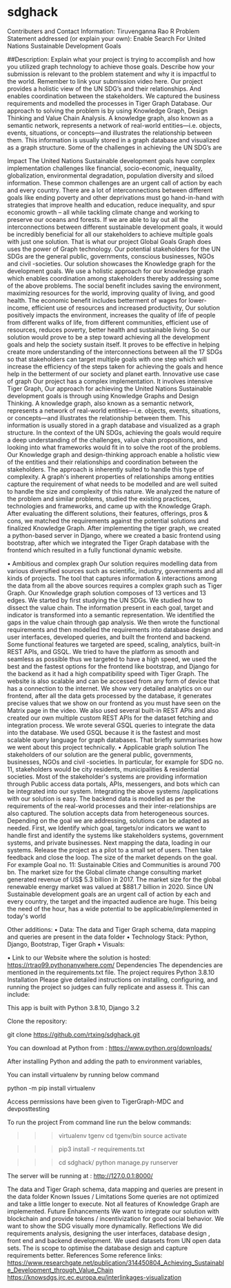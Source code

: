 # sdghack
Contributers and Contact Information: Tiruvenganna Rao R
Problem Statement addressed (or explain your own): 
Enable Search For United Nations Sustainable Development Goals

##Description:
Explain what your project is trying to accomplish and how you utilized graph technology to achieve those goals. Describe how your submission is relevant to the problem statement and why it is impactful to the world. Remember to link your submission video here.
Our project provides a holistic view of the UN SDG’s and their relationships.
And enables coordination between the stakeholders.
We captured the business requirements and modelled the processes in Tiger Graph Database. Our approach to solving the problem is by using Knowledge Graph, Design Thinking and Value Chain Analysis.  A knowledge graph, also known as a semantic network, represents a network of real-world entities—i.e. objects, events, situations, or concepts—and illustrates the relationship between them. This information is usually stored in a graph database and visualized as a graph structure.
Some of the challenges in achieving the UN SDG’s are 

Impact
The United Nations Sustainable development goals have complex implementation challenges like financial, socio-economic, inequality, globalization, environmental degradation, population diversity and siloed information. These common challenges are an urgent call of action by each and every country. There are a lot of interconnections between different goals like ending poverty and other deprivations must go hand-in-hand with strategies that improve health and education, reduce inequality, and spur economic growth – all while tackling climate change and working to preserve our oceans and forests. If we are able to lay out all the interconnections between different sustainable development goals, it would be incredibly beneficial for all our stakeholders to achieve multiple goals with just one solution. That is what our project Global Goals Graph does uses the power of Graph technology. Our potential stakeholders for the UN SDGs are the general public, governments, conscious businesses, NGOs and civil -societies. Our solution showcases the Knowledge graph for the development goals. We use a holistic approach for our knowledge graph which enables coordination among stakeholders thereby addressing some of the above problems.
The social benefit includes saving the environment, maximizing resources for the world, improving quality of living, and good health. The economic benefit includes betterment of wages for lower-income, efficient use of resources and increased productivity, Our solution positively impacts the environment, increases the quality of life of people from different walks of life, from different communities, efficient use of resources, reduces poverty, better health and sustainable living. So our solution would prove to be a step toward achieving all the development goals and help the society sustain itself. It proves to be effective in helping create more understanding of the interconnections between all the 17 SDGs so that stakeholders can target multiple goals with one step which will increase the efficiency of the steps taken for achieving the goals and hence help in the betterment of our society and planet earth.
Innovative use case of graph
Our project has a complex implementation. It involves intensive Tiger Graph, Our approach for achieving the United Nations Sustainable development goals is through using Knowledge Graphs and Design Thinking. A knowledge graph, also known as a semantic network, represents a network of real-world entities—i.e. objects, events, situations, or concepts—and illustrates the relationship between them. This information is usually stored in a graph database and visualized as a graph structure.
In the context of the UN SDGs, achieving the goals would require a deep understanding of the challenges, value chain propositions, and looking into what frameworks would fit in to solve the root of the problems. Our Knowledge graph and design-thinking approach enable a holistic view of the entities and their relationships and coordination between the stakeholders. The approach is inherently suited to handle this type of complexity.
A graph's inherent properties of relationships among entities capture the requirement of what needs to be modelled and are well suited to handle the size and complexity of this nature. We analyzed the nature of the problem and similar problems, studied the existing practices, technologies and frameworks, and came up with the Knowledge Graph. After evaluating the different solutions, their features, offerings, pros & cons, we matched the requirements against the potential solutions and finalized Knowledge Graph. After implementing the tiger graph, we created a python-based server in Django, where we created a basic frontend using bootstrap, after which we integrated the Tiger Graph database with the frontend which resulted in a fully functional dynamic website. 

•	Ambitious and complex graph
Our solution requires modelling data from various diversified sources such as scientific, industry, governments and all kinds of projects. The tool that captures information & interactions among the data from all the above sources requires a complex graph such as Tiger Graph. Our Knowledge graph solution composes of 13 vertices and 13 edges. We started by first studying the UN SDGs. We studied how to dissect the value chain. The information present in each goal, target and indicator is transformed into a semantic representation. We identified the gaps in the value chain through gap analysis. We then wrote the functional requirements and then modelled the requirements into database design and user interfaces, developed queries, and built the frontend and backend.
Some functional features we targeted are speed, scaling, analytics, built-in REST APIs, and GSQL. We tried to have the platform as smooth and seamless as possible thus we targeted to have a high speed, we used the best and the fastest options for the frontend like bootstrap, and Django for the backend as it had a high compatibility speed with Tiger Graph. The website is also scalable and can be accessed from any form of device that has a connection to the internet. We show very detailed analytics on our frontend, after all the data gets processed by the database, it generates precise values that we show on our frontend as you must have seen on the Matrix page in the video. We also used several built-in REST APIs and also created our own multiple custom REST APIs for the dataset fetching and integration process. We wrote several GSQL queries to integrate the data into the database. We used GSQL because it is the fastest and most scalable query language for graph databases. That briefly summarises how we went about this project technically.
•	Applicable graph solution
The stakeholders of our solution are the general public, governments, businesses, NGOs and civil -societies. In particular, for example for SDG no. 11, stakeholders would be city residents, municipalities & residential societies. Most of the stakeholder's systems are providing information through Public access data portals, APIs, messengers, and bots which can be integrated into our system. Integrating the above systems /applications with our solution is easy. The backend data is modelled as per the requirements of the real-world processes and their inter-relationships are also captured. The solution accepts data from heterogeneous sources. Depending on the goal we are addressing, solutions can be adapted as needed. First, we Identify which goal, targets/or indicators we want to handle first and identify the systems like stakeholders systems, government systems, and private businesses. Next mapping the data, loading in our systems. Release the project as a pilot to a small set of users. Then take feedback and close the loop.
The size of the market depends on the goal. For example Goal no. 11: Sustainable Cities and Communities is around 700 bn. The market size for the Global climate change consulting market generated revenue of US$ 5.3 billion in 2017. The market size for the global renewable energy market was valued at $881.7 billion in 2020. Since UN Sustainable development goals are an urgent call of action by each and every country, the target and the impacted audience are huge. This being the need of the hour, has a wide potential to be applicable/implemented in today's world

Other additions:
•	Data: The data and Tiger Graph schema, data mapping and queries are present in the data folder
•	Technology Stack: Python, Django, Bootstrap, Tiger Graph 
•	Visuals: 
       
•	Link to our Website where the solution is hosted:
https://rtrao99.pythonanywhere.com/ 
Dependencies
The dependencies are mentioned in the requirements.txt file.
The project requires Python 3.8.10
Installation
Please give detailed instructions on installing, configuring, and running the project so judges can fully replicate and assess it.
This can include:

This app is built with Python 3.8.10, Django 3.2

Clone the repository:

git clone https://github.com/rtxing/sdghack.git

You can download at Python from : https://www.python.org/downloads/

After installing Python and adding the path to environment variables,

You can install virtualenv by  running below command

python -m pip install virtualenv




Access permissions have been given to TigerGraph-MDC  and devposttesting

To run the project From command line run the below commands:

>>> virtualenv tgenv
>>> cd tgenv/bin
>>> source activate

>>> pip3 install -r requirements.txt

>>> cd sdghack/
>>> python manage.py runserver

The server will be running at : http://127.0.0.1:8000/

The data and Tiger Graph schema, data mapping and queries are present in the data folder 
Known Issues / Limitations
Some queries are not optimized and take a little longer to execute.
Not all features of Knowledge Graph are implemented.
Future Enhancements
 We want to integrate our solution with blockchain and provide tokens / incentivization for good social behavior.
We want to show the SDG visually more dynamically.
Reflections
We did requirements analysis, designing the user interfaces, database design , front end and backend development. We used datasets from UN open data sets. The is scope to optimise the database design and capture requirements better.
References
Some reference links:
https://www.researchgate.net/publication/314450804_Achieving_Sustainable_Development_through_Value_Chain
https://knowsdgs.jrc.ec.europa.eu/interlinkages-visualization



